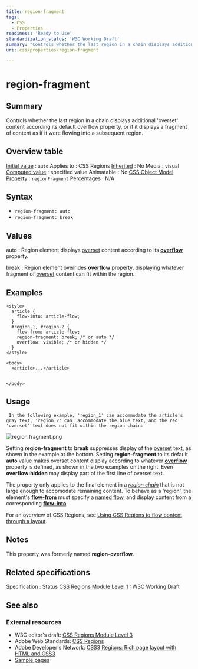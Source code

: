 ```yaml
---
title: region-fragment
tags:
  - CSS
  - Properties
readiness: 'Ready to Use'
standardization_status: 'W3C Working Draft'
summary: "Controls whether the last region in a chain displays additional 'overset' content according its default overflow property, or\tif it displays a fragment of content as if it were flowing into a subsequent region."
uri: css/properties/region-fragment

---
```

# region-fragment

## Summary

Controls whether the last region in a chain displays additional 'overset' content according its default overflow property, or if it displays a fragment of content as if it were flowing into a subsequent region.

## Overview table

[Initial value](/css/concepts/initial_value)
:   `auto`
Applies to
:   CSS Regions
[Inherited](/css/concepts/inherited)
:   No
Media
:   visual
[Computed value](/css/concepts/computed_value)
:   specified value
Animatable
:   No
[CSS Object Model Property](/css/concepts/cssom)
:   `regionFragment`
Percentages
:   N/A

## Syntax

-   `region-fragment: auto`
-   `region-fragment: break`

## Values

auto
:   Region element displays [overset](/css/concepts/overset) content according to its [**overflow**](/css/properties/overflow) property.

break
:   Region element overrides [**overflow**](/css/properties/overflow) property, displaying whatever fragment of [overset](/css/concepts/overset) content can fit within the region.

## Examples

``` {.css}
<style>
  article {
    flow-into: article-flow;
  }
  #region-1, #region-2 {
    flow-from: article-flow;
    region-fragment: break; /* or auto */
    overflow: visible; /* or hidden */
  }
</style>

<body>
  <article>...</article>


</body>
```

## Usage

     In the following example, 'region_1' can accommodate the article's gray text, 'region_2' can  accommodate the blue text, and the red  'overset' text does not fit within the region chain:

![region fragment.png](/assets/public/4/44/region_fragment.png)

Setting **region-fragment** to **break** suppresses display of the [overset](/css/concepts/overset) text, as shown in the example at the bottom. Setting **region-fragment** to its default **auto** value makes overset content display according to whatever [**overflow**](/css/properties/overflow) property is defined, as shown in the two examples on the right. Even **overflow:hidden** may display part of the first line of overset text.

The property only applies to the final element in a [*region chain*](/css/concepts/region_chain) that is not large enough to accomodate remaining content. To behave as a 'region', the element's [**flow-from**](/css/properties/flow-from) must specify a [named flow](/css/concepts/named_flow), and display content from a corresponding [**flow-into**](/css/properties/flow-into).

For an overview of CSS Regions, see [Using CSS Regions to flow content through a layout](/tutorials/css-regions).

## Notes

This property was formerly named **region-overflow**.

## Related specifications

Specification
:   Status
[CSS Regions Module Level 1](http://www.w3.org/TR/css3-regions/)
:   W3C Working Draft

## See also

### External resources

-   W3C editor's draft: [CSS Regions Module Level 3](http://dev.w3.org/csswg/css3-regions/)
-   Adobe Web Standards: [CSS Regions](http://html.adobe.com/webstandards/cssregions)
-   Adobe Developer's Network: [CSS3 Regions: Rich page layout with HTML and CSS3](http://www.adobe.com/devnet/html5/articles/css3-regions.html)
-   [Sample pages](http://adobe.github.com/web-platform/samples/css-regions)

